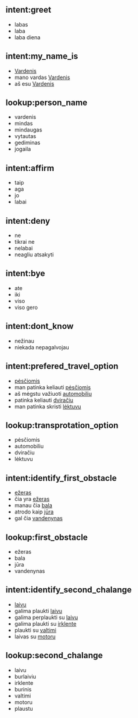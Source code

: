 ## intent:greet
- labas
- laba
- laba diena


## intent:my_name_is
- [Vardenis](person_name)
- mano vardas [Vardenis](person_name)
- aš esu [Vardenis](person_name)

## lookup:person_name
- vardenis
- mindas
- mindaugas
- vytautas
- gediminas
- jogaila


## intent:affirm
- taip
- aga
- jo
- labai

## intent:deny
- ne
- tikrai ne
- nelabai
- neagliu atsakyti


## intent:bye
- ate
- iki
- viso
- viso gero

## intent:dont_know
- nežinau
- niekada nepagalvojau

## intent:prefered_travel_option
- [pėsčiomis](transprotation_option)
- man patinka keliauti [pėsčiomis](transprotation_option)
- aš mėgstu važiuoti [automobiliu](transprotation_option)
- patinka keliauti [dviračiu](transprotation_option)
- man patinka skristi [lėktuvu](transprotation_option)


## lookup:transprotation_option
- pėsčiomis
- automobiliu
- dviračiu
- lėktuvu

## intent:identify_first_obstacle
- [ežeras](first_obstacle)
- čia yra [ežeras](first_obstacle)
- manau čia [bala](first_obstacle)
- atrodo kaip [jūra](first_obstacle)
- gal čia [vandenynas](first_obstacle)

## lookup:first_obstacle
- ežeras
- bala
- jūra
- vandenynas


## intent:identify_second_chalange
- [laivu](second_chalange)
- galima plaukti [laivu](second_chalange)
- galima perplaukti su [laivu](second_chalange)
- galima plaukti su [irklente](second_chalange)
- plaukti su [valtimi](second_chalange)
- laivas su [motoru](second_chalange)

## lookup:second_chalange
- laivu
- burlaiviu
- irklente
- burinis
- valtimi
- motoru
- plaustu
